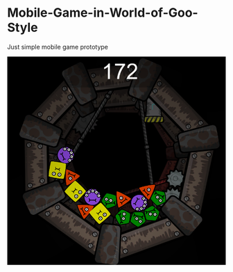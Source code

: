 # Mobile-Game-in-World-of-Goo-Style
Just simple mobile game prototype

![](https://github.com/Sadalmalik/Mobile-Game-in-World-of-Goo-Style/blob/master/ScreenShot.png)

